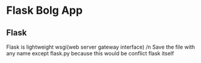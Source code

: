 # Flask Bolg App
## Flask
   Flask is lightweight wsgi(web server gateway interface) /n
   Save the file with any name except flask.py because this would be conflict flask itself
